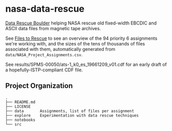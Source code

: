 nasa-data-rescue
==============================

[Data Rescue Boulder](https://www.facebook.com/dataRescueBoulder/)
helping NASA rescue old fixed-width EBCDIC and ASCII data files
from magnetic tape archives.

See [Files to Rescue](notebooks/files_to_rescue.ipynb) to see an overview
of the 94 priority 6 assignments we're working with, and the sizes of the
tens of thousands of files associated with them,
automatically generated from `data/NASA_Project_Assignments.csv`.

See results/SPMS-00050/ats-1_k0_es_19661209_v01.cdf for
an early draft of a hopefully-ISTP-compliant CDF file.

Project Organization
--------------------

    .
    ├── README.md
    ├── LICENSE
    ├── data	   Assignments, list of files per assignment
    ├── explore    Experimentation with data rescue techniques
    ├── notebooks
    └── src
